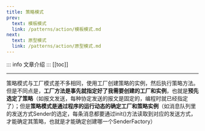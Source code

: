 ```yaml
---
title: 策略模式
prev:
  text: 模板模式
  link: /patterns/action/模板模式.md
next:
  text: 原型模式
  link: /patterns/action/原型模式.md
---
```

::: info
文章介绍
:::
[[toc]]

***
策略模式与工厂模式差不多相同，使用工厂创建策略的实例，然后执行策略方法。但是不同点是，**工厂方法是事先就指定好了我需要创建的工厂和实例**，也就是**预先选定了策略**（如报文发送，每种协定发送的报文是固定的，编程时就已经指定了）；但是**策略模式是通过程序的运行动态的确定工厂和策略实例**（如消息队列里的发送方式Sender的选定，每条消息都要通过init()方法读取到对应的发送方式，才能确定其策略，也就是才能确定创建哪一个SenderFactory）

